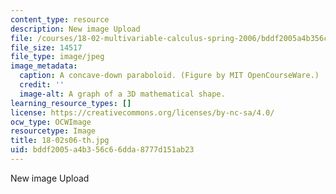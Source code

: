 ```yaml
---
content_type: resource
description: New image Upload
file: /courses/18-02-multivariable-calculus-spring-2006/bddf2005a4b356c66dda8777d151ab23_18-02s06-th.jpg
file_size: 14517
file_type: image/jpeg
image_metadata:
  caption: A concave-down paraboloid. (Figure by MIT OpenCourseWare.)
  credit: ''
  image-alt: A graph of a 3D mathematical shape.
learning_resource_types: []
license: https://creativecommons.org/licenses/by-nc-sa/4.0/
ocw_type: OCWImage
resourcetype: Image
title: 18-02s06-th.jpg
uid: bddf2005-a4b3-56c6-6dda-8777d151ab23
---
```

New image Upload